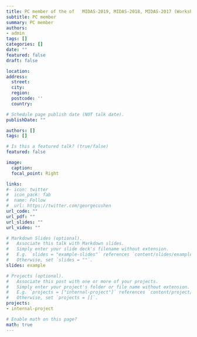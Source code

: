 ```yaml
---
title: PC member of the of   MIDAS-2019, MIDAS-2018, MIDAS-2017 (Workshop on MIning DAta for financial applications)
subtitle: PC member
summary: PC member
authors:
- admin
tags: []
categories: []
date: ""
featured: false
draft: false

location: 
address:
  street: 
  city: 
  region: 
  postcode: ''
  country: 

# Schedule page publish date (NOT talk date).
publishDate: ""

authors: []
tags: []

# Is this a featured talk? (true/false)
featured: false

image:
  caption: 
  focal_point: Right

links:
#- icon: twitter
#  icon_pack: fab
#  name: Follow
#  url: https://twitter.com/georgecushen
url_code: ""
url_pdf: ""
url_slides: ""
url_video: ""

# Markdown Slides (optional).
#   Associate this talk with Markdown slides.
#   Simply enter your slide deck's filename without extension.
#   E.g. `slides = "example-slides"` references `content/slides/example-slides.md`.
#   Otherwise, set `slides = ""`.
slides: example

# Projects (optional).
#   Associate this post with one or more of your projects.
#   Simply enter your project's folder or file name without extension.
#   E.g. `projects = ["internal-project"]` references `content/project/deep-learning/index.md`.
#   Otherwise, set `projects = []`.
projects:
- internal-project

# Enable math on this page?
math: true
---
```


